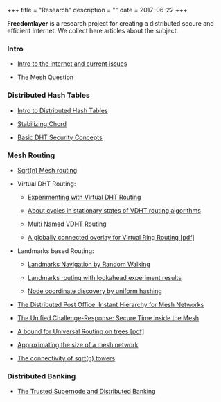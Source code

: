 +++
title = "Research"
description = ""
date = 2017-06-22
+++

**Freedomlayer** is a research project for creating a distributed secure and
efficient Internet. We collect here articles about the subject.

### Intro

-   [Intro to the internet and current issues](
    research/intro_internet)


-   [The Mesh Question](
    research/mesh_question)


### Distributed Hash Tables


-   [Intro to Distributed Hash Tables](
    research/dht_intro)

-   [Stabilizing Chord](
    research/chord_stabilize)

-   [Basic DHT Security Concepts](
    research/dht_basic_security)


### Mesh Routing

-   [Sqrt(n) Mesh routing](
    research/sqrt_n_routing)

-   Virtual DHT Routing:
    -   [Experimenting with Virtual DHT Routing](
        research/exp_virtual_dht_routing)

    -   [About cycles in stationary states of VDHT routing algorithms](
        research/vdht_cycles_rounds)

    -   [Multi Named VDHT Routing](
        research/multi_named_vdht_routing)

    -   [A globally connected overlay for Virtual Ring Routing [pdf]](
        articles/chord_connected_routing.pdf)

-   Landmarks based Routing:
    -   [Landmarks Navigation by Random Walking](
        research/landmarks_navigation_rw)

    -   [Landmarks routing with lookahead experiment results](
        research/landmarks_lookahead)

    -   [Node coordinate discovery by uniform hashing](
        research/landmarks_discovery_hashing)

-   [The Distributed Post Office: Instant Hierarchy for Mesh Networks](
    research/dist_post_office)


-   [The Unified Challenge-Response: Secure Time inside the Mesh](
    research/unified_challenge_response)

-   [A bound for Universal Routing on trees [pdf]](
    articles/bounds_universal_tree_routing.pdf)

-   [Approximating the size of a mesh network](
    research/approximate_net_size)

-   [The connectivity of sqrt(n) towers](
    research/connectivity_towers)



### Distributed Banking

-   [The Trusted Supernode and Distributed Banking](
    research/dist_bank)

